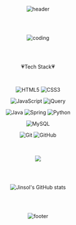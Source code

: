 <div align="center">

![header](https://capsule-render.vercel.app/api?type=shark&height=250&color=FF6464&text=LeeJinsol&fontSize=50&fontColor=91C483&animation=twinkling&textBg=true&fontAlignY=30&desc=L'effort%20est%20ma%20force)

<br>
<br>

![coding](https://user-images.githubusercontent.com/87029912/149963059-b70f1389-7a4f-4ab9-b3b4-3e14761ed78a.gif)

<br>
<br>

<p align="center">💗Tech Stack💗</p>
<br>

![HTML5](https://img.shields.io/badge/html5-%23E34F26.svg?style=for-the-badge&logo=html5&logoColor=white) ![CSS3](https://img.shields.io/badge/css3-%231572B6.svg?style=for-the-badge&logo=css3&logoColor=white) 
<br>

![JavaScript](https://img.shields.io/badge/javascript-%23323330.svg?style=for-the-badge&logo=javascript&logoColor=%23F7DF1E) ![jQuery](https://img.shields.io/badge/jquery-%230769AD.svg?style=for-the-badge&logo=jquery&logoColor=white) 
<br>

![Java](https://img.shields.io/badge/java-%23ED8B00.svg?style=for-the-badge&logo=java&logoColor=white) ![Spring](https://img.shields.io/badge/spring-%236DB33F.svg?style=for-the-badge&logo=spring&logoColor=white) ![Python](https://img.shields.io/badge/python-3670A0?style=for-the-badge&logo=python&logoColor=ffdd54)
<br>

![MySQL](https://img.shields.io/badge/mysql-%2300f.svg?style=for-the-badge&logo=mysql&logoColor=white)
<br>

![Git](https://img.shields.io/badge/git-%23F05033.svg?style=for-the-badge&logo=git&logoColor=white) ![GitHub](https://img.shields.io/badge/github-%23121011.svg?style=for-the-badge&logo=github&logoColor=white) 

<br><br>
<a href="https://velog.io/@losuif"><img src="https://img.shields.io/badge/velog-1DBF73?style=flat-square&logo=Vimeo&logoColor=white"/></a>

<br><br>

![Jinsol's GitHub stats](https://github-readme-stats.vercel.app/api?username=losuif&theme=radical&show_icons=true)

<br><br>

![footer](https://capsule-render.vercel.app/api?type=rect&color=FF6464&fontSize=50&fontColor=91C483&animation=twinkling&rotate=180)

</div>
